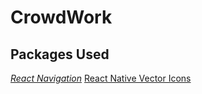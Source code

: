 # CrowdWork




## Packages Used
*[React Navigation](https://reactnavigation.org/)*
[React Native Vector Icons]()
